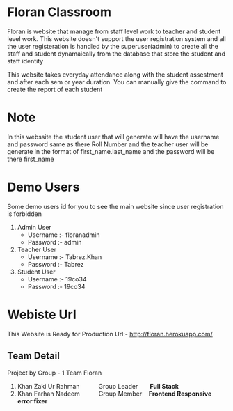 # Floran Classroom


  Floran is website that manage from staff level work to teacher and student level work.
  This website doesn't support the user registration system and all the user registeration is handled by the superuser(admin) to create all the staff and student dynamaically 
  from the database that store the student and staff identity
  
  This website takes everyday attendance along with the student assestment and after each sem or year duration. You can manually give the command to create the report of each
  student
  
 # Note
 
 In this webssite the student user that will generate will have the username and password same as there Roll Number
 and the teacher user will be generate in the format of first_name.last_name and the password will be there first_name
 
 # Demo Users
 
 Some demo users id for you to see the main website since user registration is forbidden
 
 <ol>
  <li>
    Admin User
    <ul>
      <li>Username :- floranadmin </li>
      <li>Password :- admin </li>
    </ul>
  </li>
  <li>
    Teacher User
    <ul>
      <li>Username :- Tabrez.Khan </li>
      <li>Password :- Tabrez </li>
    </ul>
  </li>
  <li>
    Student User
    <ul>
      <li>Username :- 19co34 </li>
      <li>Password :- 19co34 </li>
    </ul>
  </li>
 </ol>
 
 # Webiste Url
 This Website is Ready for Production 
 Url:- http://floran.herokuapp.com/
 
 ## Team Detail
 Project by Group - 1 Team Floran
 <ol>
  <li>Khan Zaki Ur Rahman &nbsp;&nbsp;&nbsp;&nbsp;&nbsp; &nbsp;&nbsp;&nbsp;     Group Leader &nbsp;&nbsp;&nbsp;&nbsp;&nbsp; <b>Full Stack</b></li>
  <li>Khan Farhan Nadeem    &nbsp;&nbsp;&nbsp;&nbsp;&nbsp;&nbsp;&nbsp;&nbsp;&nbsp;    Group Member &nbsp;&nbsp; <b>Frontend Responsive error fixer</b></li>
</ol>
